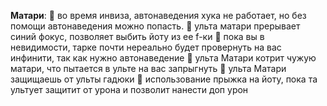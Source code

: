**Матари**:
:small_orange_diamond: во время инвиза, автонаведения хука не работает, но без помощи автонаведения можно попасть.
:small_orange_diamond: ульта матари прерывает синий фокус, позволяет выбить йоту из ее f-ки
:small_orange_diamond: пока вы в невидимости, тарке почти нереально будет провернуть на вас инфинити, так как нужно автонаведение
:small_orange_diamond: ульта Матари котрит чужую матари, что пытается в ульте на вас запрыгнуть
:small_orange_diamond: ульта Матари защищаешь от ульты гадюки
:small_orange_diamond: использование прыжка на йоту, пока та ультует защитит от урона и позволит нанести доп урон